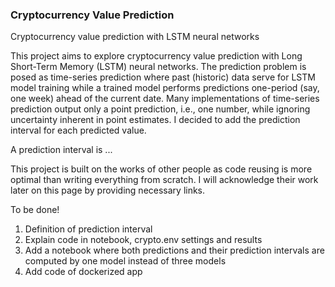 ### Cryptocurrency Value Prediction
 Cryptocurrency value prediction with LSTM neural networks
 
This project aims to explore cryptocurrency value prediction with Long Short-Term Memory (LSTM) neural networks. The prediction problem is posed as time-series prediction where past (historic) data serve for LSTM model training while a trained model performs predictions one-period (say, one week) ahead of the current date. Many implementations of time-series prediction output only a point prediction, i.e., one number, while ignoring uncertainty inherent in point estimates. I decided to add the prediction interval for each predicted value. 

A prediction interval is ... 

This project is built on the works of other people as code reusing is more optimal than writing everything from scratch. I will acknowledge their work later on this page by providing necessary links.

To be done!
1. Definition of prediction interval
2. Explain code in notebook, crypto.env settings and results
3. Add a notebook where both predictions and their prediction intervals are computed by one model instead of three models
4. Add code of dockerized app 
